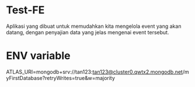 # Test-FE

Aplikasi yang dibuat untuk memudahkan kita mengelola event yang akan datang, dengan penyajian data yang jelas mengenai event tersebut.

# ENV variable

ATLAS_URI=mongodb+srv://tan123:tan123@cluster0.qwtx2.mongodb.net/myFirstDatabase?retryWrites=true&w=majority
